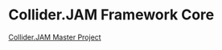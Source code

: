 Collider.JAM Framework Core
===========================

<a href="https://github.com/invider/collider.jam">Collider.JAM Master Project</a>

